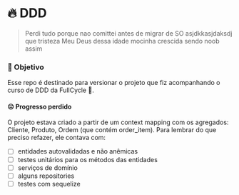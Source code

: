 # :fire: DDD 
> Perdi tudo porque nao comittei antes de migrar de SO asjdkkasjdaksdj que tristeza Meu Deus dessa idade mocinha crescida sendo noob assim


### :pushpin: Objetivo 

Esse repo é destinado para versionar o projeto que fiz acompanhando o curso de DDD da FullCycle :arrows_counterclockwise:.  

#### :pensive: Progresso perdido

O projeto estava criado a partir de um context mapping com os agregados: Cliente, Produto, Ordem (que contém order_item). 
Para lembrar do que preciso refazer, ele contava com:
- [ ] entidades autovalidadas e não anêmicas
- [ ] testes unitários para os métodos das entidades
- [ ] serviços de domínio 
- [ ] alguns repositories
- [ ] testes com sequelize